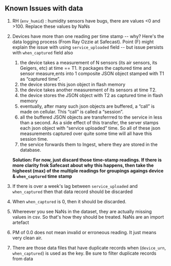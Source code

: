 ## Known Issues with data
1. RH (`env_humid`) : humidity sensors have bugs, there are values <0 and >100. Replace these values by NaNs
2. Devices have more than one reading per time stamp -- why? Here's the data logging process (From Ray Ozzie at Safecast). Point (F) might explain the issue with using `service_uploaded` field -- but issue persists with `when_captured` field also
    1. the device takes a measurement of N sensors (its air sensors, its Geigers, etc) at time == T1.  It packages the captured time and sensor measure,ents into 1 composite JSON object stamped with T1 as “captured time”.
    2. the device stores this json object in flash memory
    3. the device takes another measurement of its sensors at time T2.
    4. the device stores the JSON object with T2 as captured time in flash memory
    5. eventually, after many such json objects are buffered, a “call” is made on cellular.  This “call” is called a “session”.
    6. all the buffered JSON objects are transferrred to the service in less than a second. As a side effect of this transfer, the server stamps each json object with “service uploaded” time.  So all of these json measurements captured over quite some time will all have this session time.
    7. the service forwards them to Ingest, where they are stored in the database.
    
    **Solution: For now, just discard those time-stamp readings. If there is more clarity frok Safecast about why this happens, then take the higheest (max) of the multiple readings for groupings agaings device & `when_captured` time stamp**
    
3. If there is over a week's lag between `service_uploaded` and `when_captured` then that data record should be discarded
4. When `when_captured` is 0, then it should be discarded.
5. Whereever you see NaNs in the dataset, they are actually missing values in csv. So that's how they should be treated. NaNs are an import artefact
6. PM of 0.0 does not mean invalid or erroneous reading. It just means very clean air. 
7. There are those data files that have duplicate records when (`device_urn`, `when_captured`) is used as the key. Be sure to filter duplicate records from data
